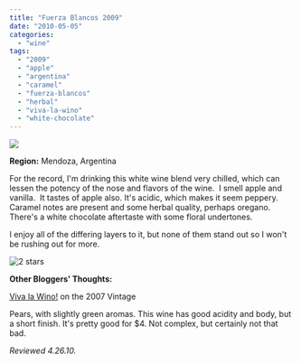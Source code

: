 ```yaml
---
title: "Fuerza Blancos 2009"
date: "2010-05-05"
categories:
  - "wine"
tags:
  - "2009"
  - "apple"
  - "argentina"
  - "caramel"
  - "fuerza-blancos"
  - "herbal"
  - "viva-la-wino"
  - "white-chocolate"
---
```


![](https://thegourmez-wpmedia.s3.amazonaws.com/2024/07/fuerzablancos.jpg)

**Region:** Mendoza, Argentina

For the record, I'm drinking this white wine blend very chilled, which can lessen the potency of the nose and flavors of the wine.  I smell apple and vanilla.  It tastes of apple also. It's acidic, which makes it seem peppery. Caramel notes are present and some herbal quality, perhaps oregano. There's a white chocolate aftertaste with some floral undertones.

I enjoy all of the differing layers to it, but none of them stand out so I won't be rushing out for more.




<div class="caption">

![2 stars](http://s3.amazonaws.com/thegourmez-wpmedia/2009/02/rating_chicken11.gif "rating_chicken11")</div>
  **Other Bloggers' Thoughts:**

[Viva la Wino!](http://www.vivalawino.com/2009/02/2007-fuerza-blancos.html) on the 2007 Vintage

Pears, with slightly green aromas. This wine has good acidity and body, but a short finish. It's pretty good for $4. Not complex, but certainly not that bad.

_Reviewed 4.26.10._
